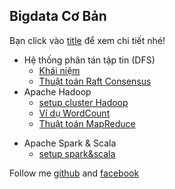 ## Bigdata Cơ Bản

Bạn click vào [title]() để xem chi tiết nhé!
- Hệ thống phân tán tập tin (DFS)
    - [Khái niệm]()
    - [Thuật toán Raft Consensus]()
- Apache Hadoop
    - [setup cluster Hadoop](https://domanhquang.github.io/bigdatacoban/install-hadoop/)
    - [Ví dụ WordCount](https://domanhquang.github.io/bigdatacoban/wordcount/)
    - [Thuật toán MapReduce]()
* Apache Spark & Scala
    * [setup spark&scala](https://domanhquang.github.io/bigdatacoban/install-spark-scala/)



Follow me [github](https://github.com/DoManhQuang) and [facebook](https://www.facebook.com/manhquang.rnd)
